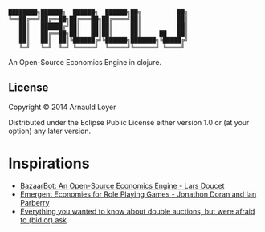 ```
████████╗██████╗  ██████╗  ██████╗██╗          ██╗
╚══██╔══╝██╔══██╗██╔═══██╗██╔════╝██║          ██║
   ██║   ██████╔╝██║   ██║██║     ██║          ██║
   ██║   ██╔══██╗██║   ██║██║     ██║     ██   ██║
   ██║   ██║  ██║╚██████╔╝╚██████╗███████╗╚█████╔╝
   ╚═╝   ╚═╝  ╚═╝ ╚═════╝  ╚═════╝╚══════╝ ╚════╝ 
```                                                  
                                                 
An Open-Source Economics Engine in clojure.

## License

Copyright © 2014 Arnauld Loyer

Distributed under the Eclipse Public License either version 1.0 or (at
your option) any later version.

# Inspirations

* [BazaarBot: An Open-Source Economics Engine - Lars Doucet](http://www.gamasutra.com/blogs/LarsDoucet/20130603/193491/BazaarBot_An_OpenSource_Economics_Engine.php)
* [Emergent Economies for Role Playing Games - Jonathon Doran and Ian Parberry](http://larc.unt.edu/techreports/LARC-2010-03.pdf)
* [Everything you wanted to know about double auctions, but were afraid to (bid or) ask](http://www.sci.brooklyn.cuny.edu/~parsons/projects/mech-design/publications/cda.pdf)
